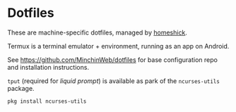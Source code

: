Dotfiles
========

These are machine-specific dotfiles, managed by [homeshick](https://github.com/andsens/homeshick).

Termux is a terminal emulator + environment, running as an app on Android.

See <https://github.com/MinchinWeb/dotfiles> for base configuration repo and installation instructions.

`tput` (required for *liquid prompt*) is available as park of the `ncurses-utils` package.

    pkg install ncurses-utils
